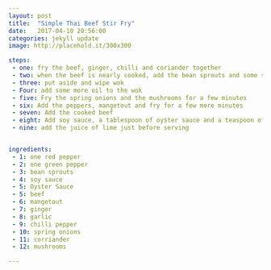 ```yaml
---
layout: post
title:  "Simple Thai Beef Stir Fry"
date:   2017-04-10 20:56:00
categories: jekyll update
image: http://placehold.it/300x300

steps: 
 - one: fry the beef, ginger, chilli and coriander together
 - two: when the beef is nearly cooked, add the bean sprouts and some soy and fry for aprox 30 seconds
 - three: put aside and wipe wok
 - Four: add some more oil to the wok
 - five: Fry the spring onions and the mushrooms for a few minutes
 - six: Add the peppers, mangetout and fry for a few more minutes
 - seven: Add the cooked beef
 - eight: Add soy sauce, a tablespoon of oyster sauce and a teaspoon of sugar
 - nine: add the juice of lime just before serving


ingredients:
 - 1: one red pepper
 - 2: one green pepper
 - 3: bean sprouts
 - 4: soy sauce
 - 5: Oyster Sauce
 - 5: beef
 - 6: mangetout
 - 7: ginger
 - 8: garlic
 - 9: chilli pepper
 - 10: spring onions
 - 11: corriander
 - 12: mushrooms

---
```



